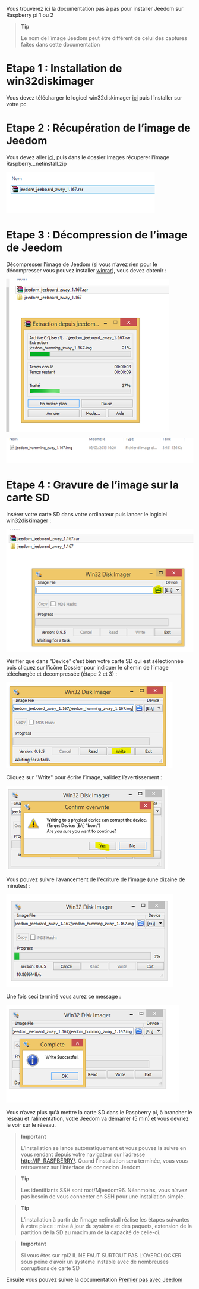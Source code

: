 Vous trouverez ici la documentation pas à pas pour installer Jeedom sur Raspberry pi 1 ou 2

> **Tip**
>
> Le nom de l’image Jeedom peut être différent de celui des captures faites dans cette documentation

Etape 1 : Installation de win32diskimager
=========================================

Vous devez télécharger le logicel win32diskimager [ici](http://sourceforge.net/projects/win32diskimager/) puis l’installer sur votre pc

Etape 2 : Récupération de l’image de Jeedom
===========================================

Vous devez aller [ici](https://www.amazon.fr/clouddrive/share/OwYXPEKiIMdsGhkFeI3eUQ0VcvTEBq0qxQevlXPvPIy/folder/IT3WZ3N0RqGzaLBnBo0qog), puis dans le dossier Images récuperer l’image Raspberry…netinstall.zip

![](../images/install_humming_1.PNG)

Etape 3 : Décompression de l’image de Jeedom
============================================

Décompresser l’image de Jeedom (si vous n’avez rien pour le décompresser vous pouvez installer [winrar](http://www.clubic.com/telecharger-fiche9632-winrar.html)), vous devez obtenir :

![](../images/install_humming_2.PNG)

![](../images/install_humming_8.PNG)

Etape 4 : Gravure de l’image sur la carte SD
============================================

Insérer votre carte SD dans votre ordinateur puis lancer le logiciel win32diskimager :

![](../images/install_humming_3.PNG)

Vérifier que dans "Device" c’est bien votre carte SD qui est sélectionnée puis cliquez sur l’icône Dossier pour indiquer le chemin de l’image téléchargée et decompressée (étape 2 et 3) :

![](../images/install_humming_4.PNG)

Cliquez sur "Write" pour écrire l’image, validez l’avertissement :

![](../images/install_humming_5.PNG)

Vous pouvez suivre l’avancement de l'écriture de l’image (une dizaine de minutes) :

![](../images/install_humming_6.PNG)

Une fois ceci terminé vous aurez ce message :

![](../images/install_humming_7.PNG)

Vous n’avez plus qu'à mettre la carte SD dans le Raspberry pi, à brancher le réseau et l’alimentation, votre Jeedom va démarrer (5 min) et vous devriez le voir sur le réseau.

> **Important**
>
> L’installation se lance automatiquement et vous pouvez la suivre en vous rendant depuis votre navigateur sur l’adresse <http://IP_RASPBERRY/>. Quand l’installation sera terminée, vous vous retrouverez sur l’interface de connexion Jeedom.

> **Tip**
>
> Les identifiants SSH sont root/Mjeedom96. Néanmoins, vous n’avez pas besoin de vous connecter en SSH pour une installation simple.

> **Tip**
>
> L’installation à partir de l’image netinstall réalise les étapes suivantes à votre place : mise à jour du système et des paquets, extension de la partition de la SD au maximum de la capacité de celle-ci.

> **Important**
>
> Si vous êtes sur rpi2 IL NE FAUT SURTOUT PAS L’OVERCLOCKER sous peine d’avoir un système instable avec de nombreuses corruptions de carte SD

Ensuite vous pouvez suivre la documentation [Premier pas avec Jeedom](https://www.jeedom.fr/doc/documentation/premiers-pas/fr_FR/doc-premiers-pas.html)


